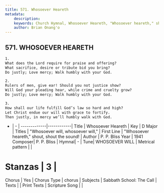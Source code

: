 ```yaml
---
title: 571. Whosoever Heareth
metadata:
    description: 
    keywords: Church Hymnal, Whosoever Heareth, "Whosoever heareth," shout, shout the sound!, "Whosoever will, whosoever will,"
    author: Brian Onang'o
---
```



## 571. WHOSOEVER HEARETH

```txt
1.
What does the Lord require for praise and offering?
What sacrifice, desire or tribute bid you bring?
Do justly; Love mercy; Walk humbly with your God.

2.
Rulers of men, give ear! Should you not justice show?
Will God your pleading hear, while crime and cruelty grow?
Do justly; Love mercy; Walk humbly with your God.

3.
How shall our life fulfill God’s law so hard and high?
Let Christ endue our will with grace to fortify.
Then justly, in mercy we’ll humbly walk with God.
```

- |   -  |
-------------|------------|
Title | Whosoever Heareth |
Key | D Major |
Titles | "Whosoever will, whosoever will," |
First Line | "Whosoever heareth," shout, shout the sound! |
Author | P. P. Bliss
Year | 1941
Composer| P. P. Bliss |
Hymnal|  - |
Tune| WHOSOEVER WILL |
Metrical pattern | |
# Stanzas | 3 |
Chorus | Yes |
Chorus Type | chorus |
Subjects | Sabbath School: The Call |
Texts |  |
Print Texts | 
Scripture Song |  |
  
